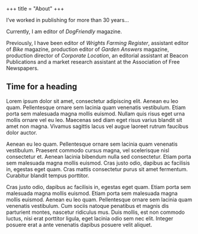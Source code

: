 +++
title = "About"
+++

I’ve worked in publishing for more than 30 years…

Currently, I am editor of _DogFriendly_ magazine.

Previously, I have been editor of _Wrights Farming Register_, assistant editor of _Bike_ magazine, production editor of _Garden Answers_ magazine, production director of _Corporate Location_, an editorial assistant at Beacon Publications and a market research assistant at the Association of Free Newspapers.

## Time for a heading

Lorem ipsum dolor sit amet, consectetur adipiscing elit. Aenean eu leo quam. Pellentesque ornare sem lacinia quam venenatis vestibulum. Etiam porta sem malesuada magna mollis euismod. Nullam quis risus eget urna mollis ornare vel eu leo. Maecenas sed diam eget risus varius blandit sit amet non magna. Vivamus sagittis lacus vel augue laoreet rutrum faucibus dolor auctor.

Aenean eu leo quam. Pellentesque ornare sem lacinia quam venenatis vestibulum. Praesent commodo cursus magna, vel scelerisque nisl consectetur et. Aenean lacinia bibendum nulla sed consectetur. Etiam porta sem malesuada magna mollis euismod. Cras justo odio, dapibus ac facilisis in, egestas eget quam. Cras mattis consectetur purus sit amet fermentum. Curabitur blandit tempus porttitor.

Cras justo odio, dapibus ac facilisis in, egestas eget quam. Etiam porta sem malesuada magna mollis euismod. Etiam porta sem malesuada magna mollis euismod. Aenean eu leo quam. Pellentesque ornare sem lacinia quam venenatis vestibulum. Cum sociis natoque penatibus et magnis dis parturient montes, nascetur ridiculus mus. Duis mollis, est non commodo luctus, nisi erat porttitor ligula, eget lacinia odio sem nec elit. Integer posuere erat a ante venenatis dapibus posuere velit aliquet.